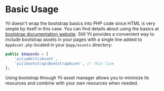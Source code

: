 Basic Usage
===========

Yii doesn't wrap the bootstrap basics into PHP code since HTML is very simple by itself in this case. You can find details
about using the basics at [bootstrap documentation website](https://getbootstrap.com/docs/3.4/css/). Still Yii provides a
convenient way to include bootstrap assets in your pages with a single line added to `AppAsset.php` located in your
`@app/assets` directory:

```php
public $depends = [
    'yii\web\YiiAsset',
    'yii\bootstrap\BootstrapAsset', // this line
];
```

Using bootstrap through Yii asset manager allows you to minimize its resources and combine with your own resources when
needed.
